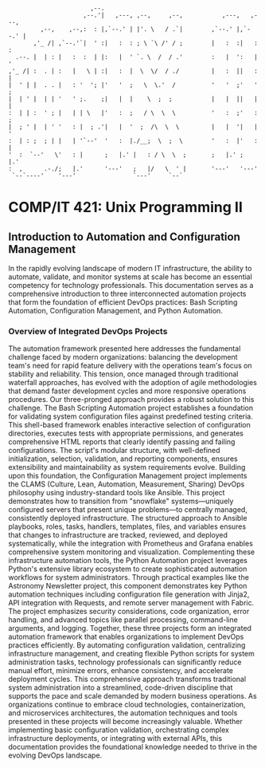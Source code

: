 ```
                       ,--.                                              
                     ,--.'|   ,---, ,--,     ,--,           ,---,   ,---,
         ,--,    ,--,:  : |,`--.' | |'. \   / .`|        ,`--.' |,`--.' |
       ,'_ /| ,`--.'`|  ' :|   :  : ; \ `\ /' / ;        |   :  :|   :  :
  .--. |  | : |   :  :  | |:   |  ' `. \  /  / .'        :   |  ':   |  '
,'_ /| :  . | :   |   \ | :|   :  |  \  \/  / ./         |   :  ||   :  |
|  ' | |  . . |   : '  '; |'   '  ;   \  \.'  /          '   '  ;'   '  ;
|  | ' |  | | '   ' ;.    ;|   |  |    \  ;  ;           |   |  ||   |  |
:  | | :  ' ; |   | | \   |'   :  ;   / \  \  \          '   :  ;'   :  ;
|  ; ' |  | ' '   : |  ; .'|   |  '  ;  /\  \  \         |   |  '|   |  '
:  | : ;  ; | |   | '`--'  '   :  |./__;  \  ;  \        '   :  |'   :  |
'  :  `--'   \'   : |      ;   |.' |   : / \  \  ;       ;   |.' ;   |.' 
:  ,      .-./;   |.'      '---'   ;   |/   \  ' |       '---'   '---' 	
 `--`----'    '---'                `---'     `--`  			
```
# COMP/IT 421: Unix Programming II
## Introduction to Automation and Configuration Management
In the rapidly evolving landscape of modern IT infrastructure, the ability to automate, validate, and monitor systems at scale has become an essential competency for technology professionals. This documentation serves as a comprehensive introduction to three interconnected automation projects that form the foundation of efficient DevOps practices: Bash Scripting Automation, Configuration Management, and Python Automation.

### Overview of Integrated DevOps Projects
The automation framework presented here addresses the fundamental challenge faced by modern organizations: balancing the development team's need for rapid feature delivery with the operations team's focus on stability and reliability. This tension, once managed through traditional waterfall approaches, has evolved with the adoption of agile methodologies that demand faster development cycles and more responsive operations procedures. Our three-pronged approach provides a robust solution to this challenge.
The Bash Scripting Automation project establishes a foundation for validating system configuration files against predefined testing criteria. This shell-based framework enables interactive selection of configuration directories, executes tests with appropriate permissions, and generates comprehensive HTML reports that clearly identify passing and failing configurations. The script's modular structure, with well-defined initialization, selection, validation, and reporting components, ensures extensibility and maintainability as system requirements evolve.
Building upon this foundation, the Configuration Management project implements the CLAMS (Culture, Lean, Automation, Measurement, Sharing) DevOps philosophy using industry-standard tools like Ansible. This project demonstrates how to transition from "snowflake" systems—uniquely configured servers that present unique problems—to centrally managed, consistently deployed infrastructure. The structured approach to Ansible playbooks, roles, tasks, handlers, templates, files, and variables ensures that changes to infrastructure are tracked, reviewed, and deployed systematically, while the integration with Prometheus and Grafana enables comprehensive system monitoring and visualization.
Complementing these infrastructure automation tools, the Python Automation project leverages Python's extensive library ecosystem to create sophisticated automation workflows for system administrators. Through practical examples like the Astronomy Newsletter project, this component demonstrates key Python automation techniques including configuration file generation with Jinja2, API integration with Requests, and remote server management with Fabric. The project emphasizes security considerations, code organization, error handling, and advanced topics like parallel processing, command-line arguments, and logging.
Together, these three projects form an integrated automation framework that enables organizations to implement DevOps practices efficiently. By automating configuration validation, centralizing infrastructure management, and creating flexible Python scripts for system administration tasks, technology professionals can significantly reduce manual effort, minimize errors, enhance consistency, and accelerate deployment cycles. This comprehensive approach transforms traditional system administration into a streamlined, code-driven discipline that supports the pace and scale demanded by modern business operations.
As organizations continue to embrace cloud technologies, containerization, and microservices architectures, the automation techniques and tools presented in these projects will become increasingly valuable. Whether implementing basic configuration validation, orchestrating complex infrastructure deployments, or integrating with external APIs, this documentation provides the foundational knowledge needed to thrive in the evolving DevOps landscape.
